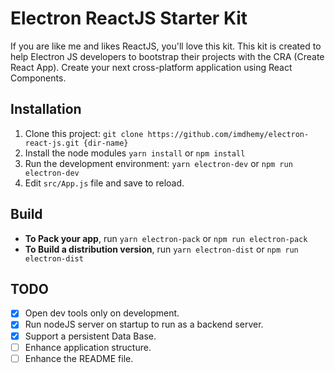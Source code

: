 # Electron ReactJS Starter Kit
If you are like me and likes ReactJS, you'll love this kit. This kit is created to help Electron JS developers to bootstrap their projects with the CRA (Create React App). Create your next cross-platform application using React Components.

## Installation

 1. Clone this project: `git clone https://github.com/imdhemy/electron-react-js.git {dir-name}`
 2. Install the node modules 
 `yarn install` or `npm install`
 3. Run the development environment:
  `yarn electron-dev` or `npm run electron-dev`
 4. Edit `src/App.js` file and save to reload.

## Build

 - **To Pack your app**, run `yarn electron-pack` or `npm run electron-pack`
 - **To Build a distribution version**, run `yarn electron-dist` or `npm run electron-dist`

## TODO

 - [X] Open dev tools only on development.
 - [X] Run nodeJS server on startup to run as a backend server.
 - [X] Support a persistent Data Base.
 - [ ] Enhance application structure.
 - [ ] Enhance the README file.